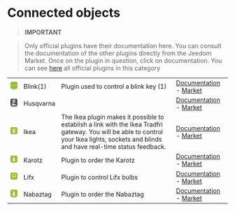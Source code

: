 
# Connected objects


>**IMPORTANT**

>Only official plugins have their documentation here. You can consult the documentation of the other plugins directly from the Jeedom Market. Once on the plugin in question, click on documentation.
>You can see [here](https://market.jeedom.com/index.php?v=d&p=market&type=plugin&categorie=devicecommunication) all official plugins in this category


| | | | |
|--- | --- | --- | ---|
|<img src="blink1/blink1_icon.png" class="pluginLogo" width="100" />|Blink(1)|Plugin used to control a blink key (1)|[Documentation](blink1/index.md) - [Market](https://market.jeedom.com/index.php?v=d&p=market_display&id=1244)|
|<img src="husqvarna/husqvarna_icon.png" class="pluginLogo" width="100" />|Husqvarna||[Documentation](husqvarna/index.md) - [Market](https://market.jeedom.com/index.php?v=d&p=market_display&id=3101)|
|<img src="ikealight/ikealight_icon.png" class="pluginLogo" width="100" />|Ikea|The Ikea plugin makes it possible to establish a link with the Ikea Tradfri gateway. You will be able to control your Ikea lights, sockets and blinds and have real-time status feedback.|[Documentation](ikealight/index.md) - [Market](https://market.jeedom.com/index.php?v=d&p=market_display&id=3039)|
|<img src="karotz/karotz_icon.png" class="pluginLogo" width="100" />|Karotz|Plugin to order the Karotz|[Documentation](karotz/index.md) - [Market](https://market.jeedom.com/index.php?v=d&p=market_display&id=148)|
|<img src="lifx/lifx_icon.png" class="pluginLogo" width="100" />|Lifx|Plugin to control Lifx bulbs|[Documentation](lifx/index.md) - [Market](https://market.jeedom.com/index.php?v=d&p=market_display&id=2070)|
|<img src="nabaztag/nabaztag_icon.png" class="pluginLogo" width="100" />|Nabaztag|Plugin to order the Nabaztag|[Documentation](nabaztag/index.md) - [Market](https://market.jeedom.com/index.php?v=d&p=market_display&id=151)|
